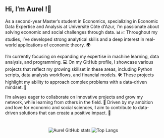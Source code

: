 ## **Hi, I’m Aurel !👋**

As a second-year Master’s student in Economics, specializing in Economic Data Expertise and Analysis at Université Côte d'Azur, I’m passionate about solving economic and social challenges through data. 📊📈 Throughout my studies, I’ve developed strong analytical skills and a deep interest in real-world applications of economic theory. 🌍

I’m currently focusing on expanding my expertise in machine learning, data analysis, and programming. 💻 On my GitHub profile, I showcase various projects that reflect my growing skillset in these areas, including Python scripts, data analysis workflows, and financial models. 🛠️ These projects highlight my ability to approach complex problems with a data-driven mindset. 🚀

I’m always eager to collaborate on innovative projects and grow my network, while learning from others in the field. 🤝 Driven by my ambition and love for economic and social sciences, I aim to contribute to data-driven solutions that can create a positive impact. 🌟

# 

<!---
![Aurel GitHub stats](https://github-readme-stats.vercel.app/api?username=aurvl&show_icons=true&theme=dark)
![Top Langs](https://github-readme-stats.vercel.app/api/top-langs/?username=aurvl&layout=compact&theme=dark)
--->

<p align="center">
  <img src="https://github-readme-stats.vercel.app/api?username=aurvl&show_icons=true&theme=dark" alt="Aurel GitHub stats" />
  <img src="https://github-readme-stats.vercel.app/api/top-langs/?username=aurvl&layout=compact&theme=dark" alt="Top Langs" />
</p>
